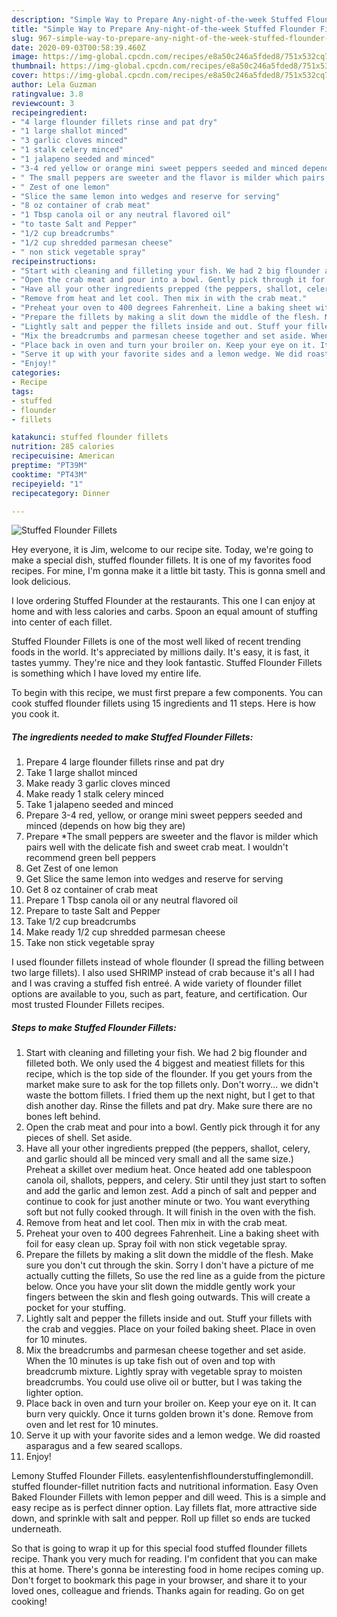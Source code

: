 ```yaml
---
description: "Simple Way to Prepare Any-night-of-the-week Stuffed Flounder Fillets"
title: "Simple Way to Prepare Any-night-of-the-week Stuffed Flounder Fillets"
slug: 967-simple-way-to-prepare-any-night-of-the-week-stuffed-flounder-fillets
date: 2020-09-03T00:58:39.460Z
image: https://img-global.cpcdn.com/recipes/e8a50c246a5fded8/751x532cq70/stuffed-flounder-fillets-recipe-main-photo.jpg
thumbnail: https://img-global.cpcdn.com/recipes/e8a50c246a5fded8/751x532cq70/stuffed-flounder-fillets-recipe-main-photo.jpg
cover: https://img-global.cpcdn.com/recipes/e8a50c246a5fded8/751x532cq70/stuffed-flounder-fillets-recipe-main-photo.jpg
author: Lela Guzman
ratingvalue: 3.8
reviewcount: 3
recipeingredient:
- "4 large flounder fillets rinse and pat dry"
- "1 large shallot minced"
- "3 garlic cloves minced"
- "1 stalk celery minced"
- "1 jalapeno seeded and minced"
- "3-4 red yellow or orange mini sweet peppers seeded and minced depends on how big they are"
- " The small peppers are sweeter and the flavor is milder which pairs well with the delicate fish and sweet crab meat I wouldnt recommend green bell peppers"
- " Zest of one lemon"
- "Slice the same lemon into wedges and reserve for serving"
- "8 oz container of crab meat"
- "1 Tbsp canola oil or any neutral flavored oil"
- "to taste Salt and Pepper"
- "1/2 cup breadcrumbs"
- "1/2 cup shredded parmesan cheese"
- " non stick vegetable spray"
recipeinstructions:
- "Start with cleaning and filleting your fish. We had 2 big flounder and filleted both. We only used the 4 biggest and meatiest fillets for this recipe, which is the top side of the flounder. If you get yours from the market make sure to ask for the top fillets only. Don&#39;t worry... we didn&#39;t waste the bottom fillets. I fried them up the next night, but I get to that dish another day. Rinse the fillets and pat dry. Make sure there are no bones left behind."
- "Open the crab meat and pour into a bowl. Gently pick through it for any pieces of shell. Set aside."
- "Have all your other ingredients prepped (the peppers, shallot, celery, and garlic should all be minced very small and all the same size.) Preheat a skillet over medium heat. Once heated add one tablespoon canola oil, shallots, peppers, and celery. Stir until they just start to soften and add the garlic and lemon zest. Add a pinch of salt and pepper and continue to cook for just another minute or two. You want everything soft but not fully cooked through. It will finish in the oven with the fish."
- "Remove from heat and let cool. Then mix in with the crab meat."
- "Preheat your oven to 400 degrees Fahrenheit. Line a baking sheet with foil for easy clean up. Spray foil with non stick vegetable spray."
- "Prepare the fillets by making a slit down the middle of the flesh. Make sure you don&#39;t cut through the skin. Sorry I don&#39;t have a picture of me actually cutting the fillets, So use the red line as a guide from the picture below. Once you have your slit down the middle gently work your fingers between the skin and flesh going outwards. This will create a pocket for your stuffing."
- "Lightly salt and pepper the fillets inside and out. Stuff your fillets with the crab and veggies. Place on your foiled baking sheet. Place in oven for 10 minutes."
- "Mix the breadcrumbs and parmesan cheese together and set aside. When the 10 minutes is up take fish out of oven and top with breadcrumb mixture. Lightly spray with vegetable spray to moisten breadcrumbs. You could use olive oil or butter, but I was taking the lighter option."
- "Place back in oven and turn your broiler on. Keep your eye on it. It can burn very quickly. Once it turns golden brown it&#39;s done. Remove from oven and let rest for 10 minutes."
- "Serve it up with your favorite sides and a lemon wedge. We did roasted asparagus and a few seared scallops."
- "Enjoy!"
categories:
- Recipe
tags:
- stuffed
- flounder
- fillets

katakunci: stuffed flounder fillets 
nutrition: 285 calories
recipecuisine: American
preptime: "PT39M"
cooktime: "PT43M"
recipeyield: "1"
recipecategory: Dinner

---
```



![Stuffed Flounder Fillets](https://img-global.cpcdn.com/recipes/e8a50c246a5fded8/751x532cq70/stuffed-flounder-fillets-recipe-main-photo.jpg)

Hey everyone, it is Jim, welcome to our recipe site. Today, we're going to make a special dish, stuffed flounder fillets. It is one of my favorites food recipes. For mine, I'm gonna make it a little bit tasty. This is gonna smell and look delicious.

I love ordering Stuffed Flounder at the restaurants. This one I can enjoy at home and with less calories and carbs. Spoon an equal amount of stuffing into center of each fillet.

Stuffed Flounder Fillets is one of the most well liked of recent trending foods in the world. It's appreciated by millions daily. It's easy, it is fast, it tastes yummy. They're nice and they look fantastic. Stuffed Flounder Fillets is something which I have loved my entire life.


To begin with this recipe, we must first prepare a few components. You can cook stuffed flounder fillets using 15 ingredients and 11 steps. Here is how you cook it.

<!--inarticleads1-->

##### The ingredients needed to make Stuffed Flounder Fillets:

1. Prepare 4 large flounder fillets rinse and pat dry
1. Take 1 large shallot minced
1. Make ready 3 garlic cloves minced
1. Make ready 1 stalk celery minced
1. Take 1 jalapeno seeded and minced
1. Prepare 3-4 red, yellow, or orange mini sweet peppers seeded and minced (depends on how big they are)
1. Prepare  *The small peppers are sweeter and the flavor is milder which pairs well with the delicate fish and sweet crab meat. I wouldn&#39;t recommend green bell peppers
1. Get  Zest of one lemon
1. Get Slice the same lemon into wedges and reserve for serving
1. Get 8 oz container of crab meat
1. Prepare 1 Tbsp canola oil or any neutral flavored oil
1. Prepare to taste Salt and Pepper
1. Take 1/2 cup breadcrumbs
1. Make ready 1/2 cup shredded parmesan cheese
1. Take  non stick vegetable spray


I used flounder fillets instead of whole flounder (I spread the filling between two large fillets). I also used SHRIMP instead of crab because it&#39;s all I had and I was craving a stuffed fish entreé. A wide variety of flounder fillet options are available to you, such as part, feature, and certification. Our most trusted Flounder Fillets recipes. 

<!--inarticleads2-->

##### Steps to make Stuffed Flounder Fillets:

1. Start with cleaning and filleting your fish. We had 2 big flounder and filleted both. We only used the 4 biggest and meatiest fillets for this recipe, which is the top side of the flounder. If you get yours from the market make sure to ask for the top fillets only. Don&#39;t worry... we didn&#39;t waste the bottom fillets. I fried them up the next night, but I get to that dish another day. Rinse the fillets and pat dry. Make sure there are no bones left behind.
1. Open the crab meat and pour into a bowl. Gently pick through it for any pieces of shell. Set aside.
1. Have all your other ingredients prepped (the peppers, shallot, celery, and garlic should all be minced very small and all the same size.) Preheat a skillet over medium heat. Once heated add one tablespoon canola oil, shallots, peppers, and celery. Stir until they just start to soften and add the garlic and lemon zest. Add a pinch of salt and pepper and continue to cook for just another minute or two. You want everything soft but not fully cooked through. It will finish in the oven with the fish.
1. Remove from heat and let cool. Then mix in with the crab meat.
1. Preheat your oven to 400 degrees Fahrenheit. Line a baking sheet with foil for easy clean up. Spray foil with non stick vegetable spray.
1. Prepare the fillets by making a slit down the middle of the flesh. Make sure you don&#39;t cut through the skin. Sorry I don&#39;t have a picture of me actually cutting the fillets, So use the red line as a guide from the picture below. Once you have your slit down the middle gently work your fingers between the skin and flesh going outwards. This will create a pocket for your stuffing.
1. Lightly salt and pepper the fillets inside and out. Stuff your fillets with the crab and veggies. Place on your foiled baking sheet. Place in oven for 10 minutes.
1. Mix the breadcrumbs and parmesan cheese together and set aside. When the 10 minutes is up take fish out of oven and top with breadcrumb mixture. Lightly spray with vegetable spray to moisten breadcrumbs. You could use olive oil or butter, but I was taking the lighter option.
1. Place back in oven and turn your broiler on. Keep your eye on it. It can burn very quickly. Once it turns golden brown it&#39;s done. Remove from oven and let rest for 10 minutes.
1. Serve it up with your favorite sides and a lemon wedge. We did roasted asparagus and a few seared scallops.
1. Enjoy!


Lemony Stuffed Flounder Fillets. easylentenfishflounderstuffinglemondill. stuffed flounder-fillet nutrition facts and nutritional information. Easy Oven Baked Flounder Fillets with lemon pepper and dill weed. This is a simple and easy recipe as is perfect dinner option. Lay fillets flat, more attractive side down, and sprinkle with salt and pepper. Roll up fillet so ends are tucked underneath. 

So that is going to wrap it up for this special food stuffed flounder fillets recipe. Thank you very much for reading. I'm confident that you can make this at home. There's gonna be interesting food in home recipes coming up. Don't forget to bookmark this page in your browser, and share it to your loved ones, colleague and friends. Thanks again for reading. Go on get cooking!
